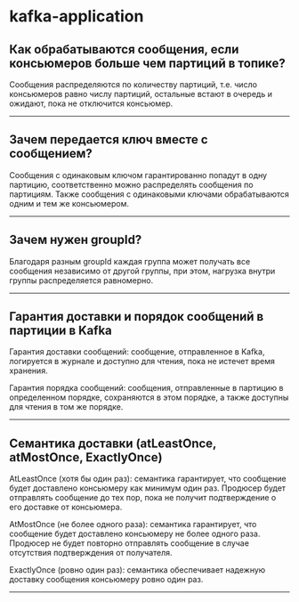 # kafka-application
## Как обрабатываются сообщения, если консьюмеров больше чем партиций в топике?
  Сообщения распределяются по количеству партиций, т.е. число консьюмеров равно числу партиций, остальные встают в очередь и ожидают, пока не отключится консьюмер.
______________________________________________________________________________
## Зачем передается ключ вместе с сообщением?
  Сообщения с одинаковым ключом гарантированно попадут в одну партицию, соответственно можно распределять сообщения по партициям. Также сообщения с одинаковыми ключами обрабатываются одним и тем же консьюмером.
______________________________________________________________________________
## Зачем нужен groupId?
  Благодаря разным groupId каждая группа может получать все сообщения независимо от другой группы, при этом, нагрузка внутри группы распределяется равномерно.
_____________________________________________________________________________
## Гарантия доставки и порядок сообщений в партиции в Kafka
  Гарантия доставки сообщений: сообщение, отправленное в Kafka, логируется в журнале и доступно для чтения, пока не истечет время хранения.

  Гарантия порядка сообщений: сообщения, отправленные в партицию в определенном порядке, сохраняются в этом порядке, а также доступны для чтения в том же порядке.
_____________________________________________________________________________
## Семантика доставки (atLeastOnce, atMostOnce, ExactlyOnce)
  AtLeastOnce (хотя бы один раз): семантика гарантирует, что сообщение будет доставлено консьюмеру как минимум один раз. Продюсер будет отправлять сообщение до тех пор, пока не получит подтверждение о его доставке от консьюмера.
  
  AtMostOnce (не более одного раза): семантика гарантирует, что сообщение будет доставлено консьюмеру не более одного раза. Продюсер не будет повторно отправлять сообщение в случае отсутствия подтверждения от получателя.
  
  ExactlyOnce (ровно один раз): семантика обеспечивает надежную доставку сообщения консьюмеру ровно один раз.
_____________________________________________________________________________
